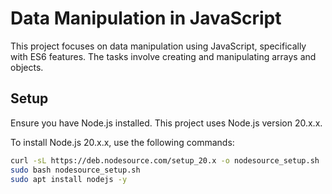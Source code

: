 # Data Manipulation in JavaScript

This project focuses on data manipulation using JavaScript, specifically with ES6 features. The tasks involve creating and manipulating arrays and objects.

## Setup

Ensure you have Node.js installed. This project uses Node.js version 20.x.x.

To install Node.js 20.x.x, use the following commands:

```bash
curl -sL https://deb.nodesource.com/setup_20.x -o nodesource_setup.sh
sudo bash nodesource_setup.sh
sudo apt install nodejs -y
```